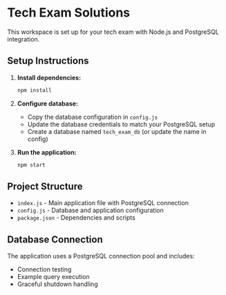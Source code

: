 # Tech Exam Solutions

This workspace is set up for your tech exam with Node.js and PostgreSQL integration.

## Setup Instructions

1. **Install dependencies:**
   ```bash
   npm install
   ```

2. **Configure database:**
   - Copy the database configuration in `config.js`
   - Update the database credentials to match your PostgreSQL setup
   - Create a database named `tech_exam_db` (or update the name in config)

3. **Run the application:**
   ```bash
   npm start
   ```

## Project Structure

- `index.js` - Main application file with PostgreSQL connection
- `config.js` - Database and application configuration
- `package.json` - Dependencies and scripts

## Database Connection

The application uses a PostgreSQL connection pool and includes:
- Connection testing
- Example query execution
- Graceful shutdown handling
